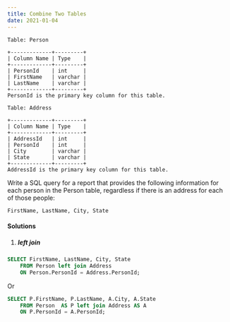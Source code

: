 ```yaml
---
title: Combine Two Tables
date: 2021-01-04
---
```

```
Table: Person

+-------------+---------+
| Column Name | Type    |
+-------------+---------+
| PersonId    | int     |
| FirstName   | varchar |
| LastName    | varchar |
+-------------+---------+
PersonId is the primary key column for this table.

Table: Address

+-------------+---------+
| Column Name | Type    |
+-------------+---------+
| AddressId   | int     |
| PersonId    | int     |
| City        | varchar |
| State       | varchar |
+-------------+---------+
AddressId is the primary key column for this table.
```

 

Write a SQL query for a report that provides the following information for each person in the Person table, regardless if there is an address for each of those people:

```
FirstName, LastName, City, State
```


#### Solutions

1. ##### left join

```sql
SELECT FirstName, LastName, City, State
    FROM Person left join Address
    ON Person.PersonId = Address.PersonId;
```

Or

```sql
SELECT P.FirstName, P.LastName, A.City, A.State
    FROM Person  AS P left join Address AS A
    ON P.PersonId = A.PersonId;
```
